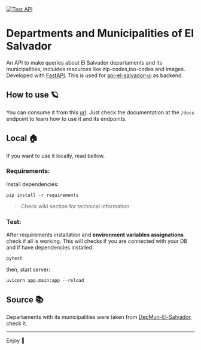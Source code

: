 [![Test API](https://github.com/standoge/api-El-Salvador/actions/workflows/testing.yml/badge.svg)](https://github.com/standoge/api-El-Salvador/actions/workflows/testing.yml)

# Departments and Municipalities of El Salvador

An API to make queries about El Salvador departaments and its municipalities, incluides resources like zip-codes,iso-codes and images. Developed with [FastAPI](https://fastapi.tiangolo.com/). This is used for [api-el-salvador-ui](https://github.com/caeher/api-El-Salvador-UI) as backend.

## How to use :ringed_planet:
You can consume it from this [url](https://api-sv-maquilishuat.herokuapp.com/). Just check the documentation at the `/docs` endpoint to learn how to use it and its endpoints.

## Local 🏠

If you want to use it locally, read bellow.

### Requirements:

Install dependencies:

```
pip install -r requirements
```

> Check wiki section for technical information 

### Test:

After requirements installation and **environment variables assignations** check if all is working. This will checks if you are connected with your DB and if have dependencies installed.

```
pytest
```

then, start server:

```
uvicorn app.main:app --reload
```

## Source :books:

Departaments with its municipalities were taken from [DepMun-El-Salvador](https://github.com/SamBurgos/DepMun-El-Salvador), check it.

----
Enjoy :bamboo:
